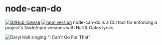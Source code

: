 # node-can-do 
[![GitHub license](https://img.shields.io/badge/license-MIT-blue.svg)](https://github.com/nicheinc/node-can-do/blob/master/LICENSE.md) [![npm version](https://img.shields.io/npm/v/node-can-do.svg?style=flat)](https://www.npmjs.com/package/node-can-do)
node-can-do is a CLI tool for enforcing a project's Node/npm versions with Hall & Oates lyrics.  

![Daryl Hall singing "I Can't Go For That"](https://media.giphy.com/media/3ohjV3KahwmqwPwQLu/giphy.gif)


